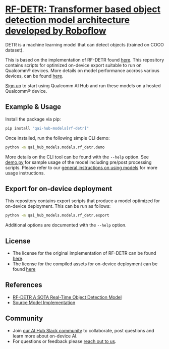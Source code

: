 # [RF-DETR: Transformer based object detection model architecture developed by Roboflow](https://aihub.qualcomm.com/models/rf_detr)

DETR is a machine learning model that can detect objects (trained on COCO dataset).

This is based on the implementation of RF-DETR found [here](https://github.com/roboflow/rf-detr). This repository contains scripts for optimized on-device
export suitable to run on Qualcomm® devices. More details on model performance
accross various devices, can be found [here](https://aihub.qualcomm.com/models/rf_detr).

[Sign up](https://myaccount.qualcomm.com/signup) to start using Qualcomm AI Hub and run these models on a hosted Qualcomm® device.




## Example & Usage

Install the package via pip:
```bash
pip install "qai-hub-models[rf-detr]"
```


Once installed, run the following simple CLI demo:

```bash
python -m qai_hub_models.models.rf_detr.demo
```
More details on the CLI tool can be found with the `--help` option. See
[demo.py](demo.py) for sample usage of the model including pre/post processing
scripts. Please refer to our [general instructions on using
models](../../../#getting-started) for more usage instructions.

## Export for on-device deployment

This repository contains export scripts that produce a model optimized for
on-device deployment. This can be run as follows:

```bash
python -m qai_hub_models.models.rf_detr.export
```
Additional options are documented with the `--help` option.


## License
* The license for the original implementation of RF-DETR can be found
  [here](https://github.com/roboflow/rf-detr/blob/develop/LICENSE).
* The license for the compiled assets for on-device deployment can be found [here](https://qaihub-public-assets.s3.us-west-2.amazonaws.com/qai-hub-models/Qualcomm+AI+Hub+Proprietary+License.pdf)


## References
* [RF-DETR A SOTA Real-Time Object Detection Model](https://blog.roboflow.com/rf-detr/)
* [Source Model Implementation](https://github.com/roboflow/rf-detr)



## Community
* Join [our AI Hub Slack community](https://aihub.qualcomm.com/community/slack) to collaborate, post questions and learn more about on-device AI.
* For questions or feedback please [reach out to us](mailto:ai-hub-support@qti.qualcomm.com).

